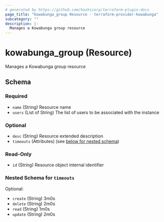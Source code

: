 ```yaml
---
# generated by https://github.com/hashicorp/terraform-plugin-docs
page_title: "kowabunga_group Resource - terraform-provider-kowabunga"
subcategory: ""
description: |-
  Manages a Kowabunga group resource
---
```


# kowabunga_group (Resource)

Manages a Kowabunga group resource



<!-- schema generated by tfplugindocs -->
## Schema

### Required

- `name` (String) Resource name
- `users` (List of String) The list of users to be associated with the instance

### Optional

- `desc` (String) Resource extended description
- `timeouts` (Attributes) (see [below for nested schema](#nestedatt--timeouts))

### Read-Only

- `id` (String) Resource object internal identifier

<a id="nestedatt--timeouts"></a>
### Nested Schema for `timeouts`

Optional:

- `create` (String) 3m0s
- `delete` (String) 2m0s
- `read` (String) 1m0s
- `update` (String) 2m0s
